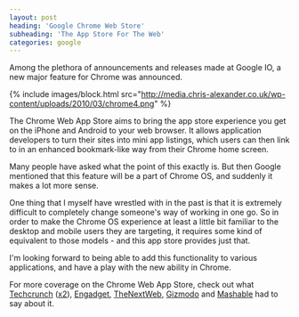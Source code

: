 ```yaml
---
layout: post
heading: 'Google Chrome Web Store'
subheading: 'The App Store For The Web'
categories: google
---
```


Among the plethora of announcements and releases made at Google IO, a new major feature for Chrome was announced.

{% include images/block.html src="http://media.chris-alexander.co.uk/wp-content/uploads/2010/03/chrome4.png" %}

The Chrome Web App Store aims to bring the app store experience you get on the iPhone and Android to your web browser. It allows application developers to turn their sites into mini app listings, which users can then link to in an enhanced bookmark-like way from their Chrome home screen.

Many people have asked what the point of this exactly is. But then Google mentioned that this feature will be a part of Chrome OS, and suddenly it makes a lot more sense.

One thing that I myself have wrestled with in the past is that it is extremely difficult to completely change someone's way of working in one go. So in order to make the Chrome OS experience at least a little bit familiar to the desktop and mobile users they are targeting, it requires some kind of equivalent to those models - and this app store provides just that.

I'm looking forward to being able to add this functionality to various applications, and have a play with the new ability in Chrome.

For more coverage on the Chrome Web App Store, check out what [Techcrunch](http://techcrunch.com/2010/05/19/chrome-web-store/) ([x2](http://techcrunch.com/2010/05/19/chrome-web-apps/)), [Engadget](http://www.engadget.com/2010/05/19/google-unveils-chrome-web-app-store/), [TheNextWeb](http://thenextweb.com/google/2010/05/19/chrome-web-store-launches-at-google-i0/), [Gizmodo](http://gizmodo.com/5542695/chrome-web-store-is-webapp-central-in-your-browser) and [Mashable](http://mashable.com/2010/05/19/chrome-web-store/) had to say about it. 
